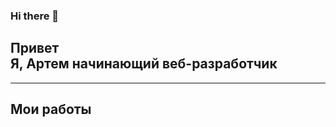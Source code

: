 ### Hi there 👋

<h2 align=left>Привет<br>Я, Артем начинающий веб-разработчик</h2>


---
<h2 align=left>Мои работы</h2>

<!--
**r4skolov/r4skolov** is a ✨ _special_ ✨ repository because its `README.md` (this file) appears on your GitHub profile.

Here are some ideas to get you started:

- 🔭 I’m currently working on ...
- 🌱 I’m currently learning ...
- 👯 I’m looking to collaborate on ...
- 🤔 I’m looking for help with ...
- 💬 Ask me about ...
- 📫 How to reach me: ...
- 😄 Pronouns: ...
- ⚡ Fun fact: ...
-->
